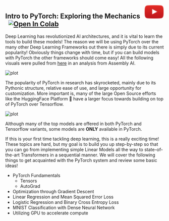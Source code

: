 ## Intro to PyTorch: Exploring the Mechanics &nbsp; [![button](../../src/visuals/play_button.png)](https://www.youtube.com/watch?v=zQ-OQXBJcyw)  &nbsp; [![Open In Colab](https://colab.research.google.com/assets/colab-badge.svg)](https://colab.research.google.com/drive/1YQanR0ME7ThsU9YwLzXhGvYGOdH2ErSa?usp=sharing)

Deep Learning has revolutionized AI architectures, and it is vital to learn the tools to build these models! The reason we will be using PyTorch over the many other Deep Learning Frameworks out there is simply due to its 
current popularity! Obviously things change with time, but if you can build models with PyTorch the other frameworks
should come easy! All the following visuals were pulled from [here](https://www.assemblyai.com/blog/pytorch-vs-tensorflow-in-2023/)
in an analysis from Assembly AI.

![plot](https://www.assemblyai.com/blog/content/images/2021/12/Fraction-of-Papers-Using-PyTorch-vs.-TensorFlow.png)

The popularity of PyTorch in research has skyrocketed, mainly due to its Pythonic structure, relative ease of use,
and large opportunity for customization. More important is, many of the large Open Source efforts like the
HuggingFace Platform 🤗 have a larger focus towards building on top of PyTorch over Tensorflow.

![plot](https://www.assemblyai.com/blog/content/images/2023/01/num_top_models_2023.png)

Although many of the top models are offered in both PyTorch and Tensorflow variants, some models are **ONLY** available in 
PyTorch. 

If this is your first time tackling deep learning, this is a really exciting time! These topics are hard, but my goal
is to build you up step-by-step so that you can go from implementing simple Linear Models all the way to state-of-the-art 
Transformers in a sequential manner. We will cover the following things to get acquainted with the PyTorch system and review some basic ideas!

- PyTorch Fundamentals
    - Tensors
    - AutoGrad
- Optimization through Gradient Descent
- Linear Regression and Mean Squared Error Loss
- Logistic Regression and Binary Cross Entropy Loss
- MNIST Classification with Dense Neural Network
- Utilizing GPU to accelerate compute
